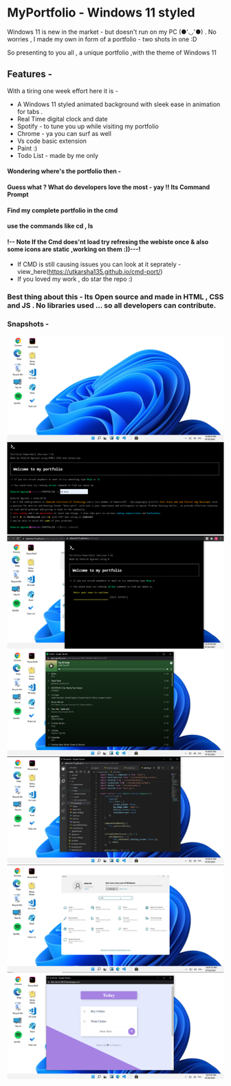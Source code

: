 # MyPortfolio - Windows 11 styled 

Windows 11 is new in the market - but doesn't run on my PC (●'◡'●) .
 No worries , I made my own in form of a portfolio - two shots in one :D

So presenting to you all , a unique portfolio ,with the theme of Windows 11

## Features -

With a tiring one week effort here it is -
- A Windows 11 styled animated background with sleek ease in animation for tabs .
- Real Time digital clock and date
- Spotify - to tune you up while visiting my portfolio
- Chrome - ya you can surf as well
- Vs code basic extension
- Paint :)
- Todo List - made by me only 

#### Wondering where's the portfolio then -
#### Guess what ? What do developers love the most - yay !! Its Command Prompt
#### Find my complete portfolio in the cmd 
#### use the commands like cd , ls 
#### !-- Note  If the Cmd does'nt load try refresing the webiste once & also some icons are static ,working on them :))---!
- If CMD is still causing issues you can look at it seprately - view_here(https://utkarsha135.github.io/cmd-port/)
- If you loved my work , do star the repo :)

### Best thing about this - Its Open source and made in HTML , CSS and JS . No libraries used ... so all developers can contribute.


### Snapshots -

![MainScreen](https://github.com/UtkarshA135/utkarsh.github.io/blob/master/Saved%20Pictures/mainscreen.png)
![Port](https://github.com/UtkarshA135/utkarsh.github.io/blob/master/Saved%20Pictures/bio.png)
![dashpOrt](https://github.com/UtkarshA135/utkarsh.github.io/blob/master/Saved%20Pictures/port.png)
![spotify](https://github.com/UtkarshA135/utkarsh.github.io/blob/master/Saved%20Pictures/spotify.png)
![Vscode](https://github.com/UtkarshA135/utkarsh.github.io/blob/master/Saved%20Pictures/vscode.png)
![taskbar](https://github.com/UtkarshA135/utkarsh.github.io/blob/master/Saved%20Pictures/taskbar.png)
![todo](https://github.com/UtkarshA135/utkarsh.github.io/blob/master/Saved%20Pictures/todo.png)
